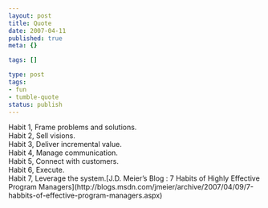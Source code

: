 ```yaml
---
layout: post
title: Quote
date: 2007-04-11
published: true
meta: {}

tags: []

type: post
tags:
- fun
- tumble-quote
status: publish
---
```

<!-- blockquote  -->Habit 1, Frame problems and solutions. <br />Habit 2, Sell visions. <br />Habit 3, Deliver incremental value. <br />Habit 4, Manage communication. <br />Habit 5, Connect with customers. <br />Habit 6, Execute. <br />Habit 7, Leverage the system.<!-- endblockquote  -->[J.D. Meier&#8217;s Blog&#160;: 7 Habits of Highly Effective Program Managers](http://blogs.msdn.com/jmeier/archive/2007/04/09/7-habbits-of-effective-program-managers.aspx)
